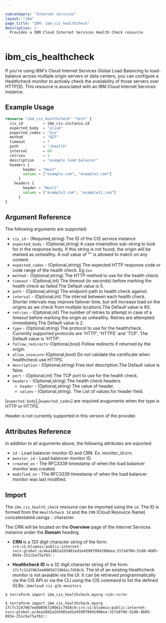 ```yaml
---

subcategory: "Internet services"
layout: "ibm"
page_title: "IBM: ibm_cis_healthcheck"
description: |-
  Provides a IBM Cloud Internet Services Health Check resource.
---
```


# ibm_cis_healthcheck

If you're using IBM's Cloud Internet Services Global Load Balancing to load-balance across multiple origin servers or data centers, you can configure a Healthcheck monitor to actively check the availability of those servers over HTTP(S). This resource is associated with an IBM Cloud Internet Services instance.

## Example Usage

```terraform
resource "ibm_cis_healthcheck" "test" {
  cis_id         = ibm_cis.instance.id
  expected_body  = "alive"
  expected_codes = "2xx"
  method         = "GET"
  timeout        = 7
  path           = "/health"
  interval       = 60
  retries        = 3
  description    = "example load balancer"
  headers {
		header = "Host"
		values = ["example.com", "example1.com"]
	  }
	headers {
		header = "Host1"
		values = ["example3.com", "example11.com"]
	  }
}
```

## Argument Reference

The following arguments are supported:

- `cis_id` - (Required,string) The ID of the CIS service instance
- `expected_body` - (Optional,string) A case-insensitive sub-string to look for in the response body. If this string is not found, the origin will be marked as unhealthy. A null value of "" is allowed to match on any content.
- `expected_codes` - (Optional,string) The expected HTTP response code or code range of the health check. Eg `2xx`
- `method` - (Optional,string) The HTTP method to use for the health check.
- `timeout` - (Optional,int) The timeout (in seconds) before marking the health check as failed.The Default value is 5.
- `path` - (Optional,string) The endpoint path to health check against.
- `interval` - (Optional,int) The interval between each health check. Shorter intervals may improve failover time, but will increase load on the origins as we check from multiple locations.The Default value is 60.
- `retries` - (Optional,int) The number of retries to attempt in case of a timeout before marking the origin as unhealthy. Retries are attempted immediately.The Default value is 2.
- `type` - (Optional,string) The protocol to use for the healthcheck. Currently supported protocols are 'HTTP', 'HTTPS' and 'TCP'. The Default value is 'HTTP'.
- `follow_redirects`-(Optional,bool) Follow redirects if returned by the origin.
- `allow_insecure`-(Optional,bool) Do not validate the certificate when healthcheck use HTTPS.
- `description` - (Optional,string) Free text description.The Default value is false.
- `port` - (Optional,int) The TCP port to use for the health check.
- `headers` - (Optional,string) The health check headers.
  - `header` - (Optional,string) The value of header.
  - `values` - (Optional,string). The List of values for header field.

[`expected_body`],[`expected_codes`] are required aruguments when the type is HTTP or HTTPS.

Header is not currently supported in this version of the provider.

## Attributes Reference

In addition to all arguments above, the following attributes are exported:

- `id` - Load balancer monitor ID and CRN. Ex. monitor_id:crn.
- `monitor_id` - Load balancer monitor ID.
- `created_on` - The RFC3339 timestamp of when the load balancer monitor was created.
- `modified_on` - The RFC3339 timestamp of when the load balancer monitor was last modified.

## Import

The `ibm_cis_health_check` resource can be imported using the `id`. The ID is formed from the `Healthcheck Id` and the `CRN` (Cloud Resource Name) concatentated usinga `:` character.

The CRN will be located on the **Overview** page of the Internet Services instance under the **Domain** heading.

- **CRN** is a 120 digit character string of the form: `crn:v1:bluemix:public:internet-svcs:global:a/4ea1882a2d3401ed1e459979941966ea:31fa970d-51d0-4b05-893e-251cba75a7b3::`

- **Healthcheck ID** is a 32 digit character string of the form: `1fc7c3247067ee00856729661c7d58c9`. The id of an existing Healthcheck monitor is not avaiable via the UI. It can be retrieved programmatically via the CIS API or via the CLI using the CIS command to list the defined GLBs: `ibmcloud cis glb-monitors`

```
$ terraform import ibm_cis_healthcheck.myorg <id>:<crn>

$ terraform import ibm_cis_healthcheck.myorg 1fc7c3247067ee00856729661c7d58c9:crn:v1:bluemix:public:internet-svcs:global:a/4ea1882a2d3401ed1e459979941966ea:31fa970d-51d0-4b05-893e-251cba75a7b3::
```
